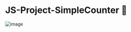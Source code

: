 # JS-Project-SimpleCounter 🖤

![image](https://github.com/yzinnie/JS-Project-SimpleCounter/assets/126447980/83db642f-932f-44b1-94a1-de8256485078)
